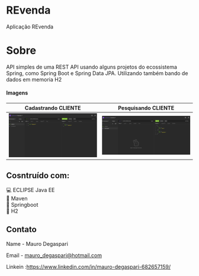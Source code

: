 # REvenda
Aplicação REvenda 
# Sobre
  API simples de uma REST API usando alguns projetos do ecossistema Spring, como Spring Boot e Spring Data JPA. Utilizando também 
  bando de dados em memoria H2
  
  
#### Imagens

Cadastrando CLIENTE | Pesquisando CLIENTE
------------ | -------------
  ![tela1](https://github.com/MauroDegaspari/REST-API-SpringBoot/blob/master/tela1.PNG) | ![tela2](https://github.com/MauroDegaspari/REST-API-SpringBoot/blob/master/tela2.PNG)


## Cosntruído com:
:computer: ECLIPSE Java EE <br>
:space_invader: Maven<br>
:bug: Springboot<br>
:bank: H2 <br>

## Contato

Name - Mauro Degaspari

Email - mauro_degaspari@hotmail.com

Linkein :https://www.linkedin.com/in/mauro-degaspari-682657159/
